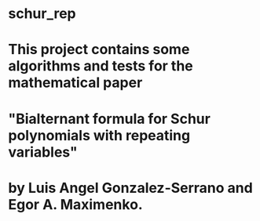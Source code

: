 # schur_rep
# This project contains some algorithms and tests for the mathematical paper
# "Bialternant formula for Schur polynomials with repeating variables"
# by Luis Angel Gonzalez-Serrano and Egor A. Maximenko.
